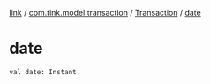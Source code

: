 [link](../../index.md) / [com.tink.model.transaction](../index.md) / [Transaction](index.md) / [date](./date.md)

# date

`val date: Instant`